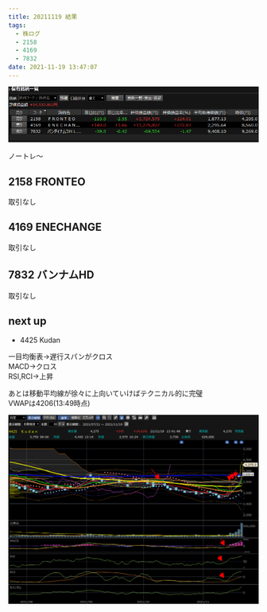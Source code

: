 ```yaml
---
title: 20211119 結果
tags:
  - 株ログ
  - 2158
  - 4169
  - 7832
date: 2021-11-19 13:47:07
---
```


![i](/kab/img/20211119000.png)

ノートレ～

## 2158 FRONTEO

取引なし

## 4169 ENECHANGE

取引なし

## 7832 バンナムHD

取引なし

## next up

- 4425 Kudan

一目均衡表→遅行スパンがクロス  
MACD→クロス  
RSI,RCI→上昇  
  
あとは移動平均線が徐々に上向いていけばテクニカル的に完璧  
VWAPは4206(13:49時点)

![i](/kab/img/202111194425.png)
